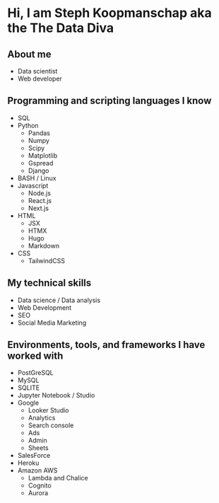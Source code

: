 # Hi, I am Steph Koopmanschap aka the The Data Diva

## About me

- Data scientist
- Web developer

## Programming and scripting languages I know

- SQL
- Python
  - Pandas
  - Numpy
  - Scipy
  - Matplotlib
  - Gspread
  - Django
- BASH / Linux
- Javascript
  - Node.js
  - React.js
  - Next.js
- HTML
  - JSX
  - HTMX
  - Hugo
  - Markdown
- CSS
  - TailwindCSS

## My technical skills

- Data science / Data analysis
- Web Development
- SEO
- Social Media Marketing

## Environments, tools, and frameworks I have worked with

- PostGreSQL
- MySQL
- SQLITE
- Jupyter Notebook / Studio
- Google
  - Looker Studio
  - Analytics
  - Search console
  - Ads
  - Admin
  - Sheets
- SalesForce
- Heroku
- Amazon AWS
  - Lambda and Chalice
  - Cognito
  - Aurora
